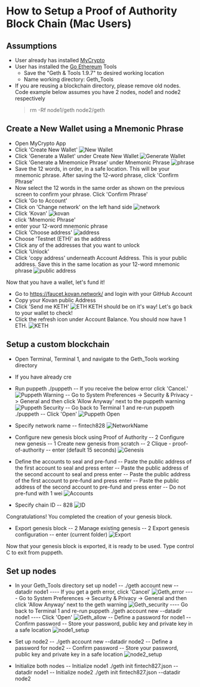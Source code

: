 # How to Setup a Proof of Authority Block Chain (Mac Users)

## Assumptions
- User already has installed [MyCrypto](https://www.mycrypto.com/)
- User has installed the [Go Ethereum](https://geth.ethereum.org/downloads/) Tools
    - Save the "Geth & Tools 1.9.7"  to desired working location
    - Name working directory: Geth_Tools
- If you are reusing a blockchain directory, please remove old nodes.  Code example below assumes you have 2 nodes, node1 and node2 respectively
    > rm -Rf node1/geth node2/geth

## Create a New Wallet using a Mnemonic Phrase
- Open MyCrypto App
- Click 'Create New Wallet'
![New Wallet](Screenshots/14_createwallet.png)
- Click 'Generate a Wallet' under Create New Wallet
![Generate Wallet](Screenshots/15_GenerateWallet.png)
- Click 'Generate a Mnemonice Phrase' under Mnemonic Phrase
![phrase](Screenshots/16_mnemonic.png)
- Save the 12 words, in order, in a safe location.  This will be your mnemonic phrase.  After saving the 12-word phrase, click 'Confirm Phrase'
- Now select the 12 words in the same order as shown on the previous screen to confirm your phrase. Click 'Confirm Phrase'
- Click 'Go to Account'
- Click on 'Change network' on the left hand side
![network](Screenshots/17_changenetwork.png)
- Click 'Kovan'
![kovan](Screenshots/18_kovan.png)
- click 'Mnemonic Phrase'
- enter your 12-word mnemonic phrase
- Click 'Choose address'
![address](Screenshots/19_address.png)
- Choose 'Testnet (ETH)' as the address
- Click any of the addresses that you want to unlock
- Click 'Unlock'
- Click 'copy address' underneath Account Address.  This is your public address.  Save this in the same location as your 12-word mnemonic phrase
![public address](Screenshots/20_mnemonicpublic.png)

Now that you have a wallet, let's fund it!
- Go to https://faucet.kovan.network/ and login with your GitHub Account
- Copy your Kovan public Address
- Click 'Send me KETH'
![ETH](Screenshots/21_ETH.png)
KETH should be on it's way!  Let's go back to your wallet to check!
- Click the refresh icon under Account Balance.  You should now have 1 ETH.
![KETH](Screenshots/22_KETHfunded.png)





## Setup a custom blockchain
- Open Terminal, Terminal 1, and navigate to the Geth_Tools working directory
- If you have already cre

- Run puppeth
./puppeth
-- If you receive the below error click 'Cancel.'
![Puppeth Warning](Screenshots/1_puppeth.png)
-- Go to System Preferences -> Security & Privacy -> General and then click 'Allow Anyway' next to the puppeth warning
![Puppeth Security](Screenshots/2_puppeth.png)
-- Go back to Terminal 1 and re-run puppeth
./puppeth
-- Click 'Open'
![Puppeth Open](Screenshots/3_puppeth.png)


- Specify network name
-- fintech828
![NetworkName](Screenshots/4_NetworkName2.png)

- Configure new genesis block using Proof of Authority
-- 2 Configure new genesis
-- 1 Create new genesis from scratch
-- 2 Clique - proof-of-authority
-- enter (default 15 seconds)
![Genesis](Screenshots/5_Genesis.png)

- Define the accounts to seal and pre-fund
-- Paste the public address of the first account to seal and press enter
-- Paste the public address of the second account to seal and press enter
-- Paste the public address of the first account to pre-fund and press enter
-- Paste the public address of the second account to pre-fund and press enter
-- Do not pre-fund with 1 wei
![Accounts](Screenshots/6_accounts.png)

- Specify chain ID
-- 828
![ID](Screenshots/7_ID.png)

Congratulations! You completed the creation of your genesis block.

- Export genesis block
-- 2 Manage existing genesis
-- 2 Export genesis configuration
-- enter (current folder)
![Export](Screenshots/8_export.png)

Now that your genesis block is exported, it is ready to be used.  Type control C to exit from puppeth.

## Set up nodes
- In your Geth_Tools directory set up node1
-- ./geth account new --datadir node1
---- If you get a geth error, click 'Cancel'
![Geth_error](Screenshots/9_geth.png)
---- Go to System Preferences -> Security & Privacy -> General and then click 'Allow Anyway' next to the geth warning
![Geth_security](Screenshots/10_geth.png)
---- Go back to Terminal 1 and re-run puppeth
./geth account new --datadir node1
---- Click 'Open'
![Geth_allow](Screenshots/11_geth.png)
-- Define a password for node1
-- Confirm password
-- Store your password, public key and private key in a safe location
![node1_setup](Screenshots/12_node1.png)

- Set up node2
-- ./geth account new --datadir node2
-- Define a password for node2
-- Confirm password
-- Store your password, public key and private key in a safe location
![node2_setup](Screenshots/13_node2.png)

- Initialize both nodes
-- Initialize node1
./geth init fintech827.json --datadir node1
-- Initialize node2
./geth init fintech827.json --datadir node2
